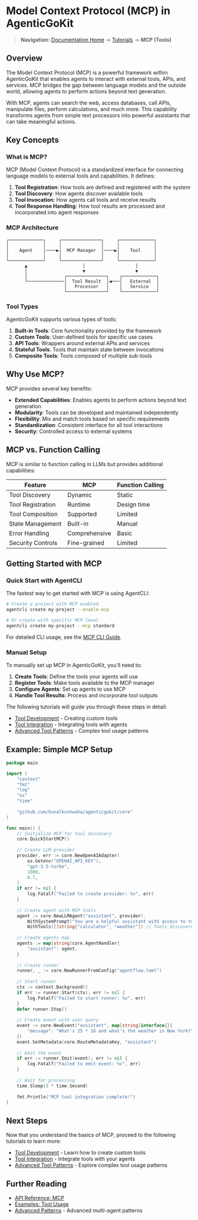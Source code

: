 # Model Context Protocol (MCP) in AgenticGoKit

> **Navigation:** [Documentation Home](../../README.md) → [Tutorials](../README.md) → **MCP (Tools)**

## Overview

The Model Context Protocol (MCP) is a powerful framework within AgenticGoKit that enables agents to interact with external tools, APIs, and services. MCP bridges the gap between language models and the outside world, allowing agents to perform actions beyond text generation.

With MCP, agents can search the web, access databases, call APIs, manipulate files, perform calculations, and much more. This capability transforms agents from simple text processors into powerful assistants that can take meaningful actions.

## Key Concepts

### What is MCP?

MCP (Model Context Protocol) is a standardized interface for connecting language models to external tools and capabilities. It defines:

1. **Tool Registration**: How tools are defined and registered with the system
2. **Tool Discovery**: How agents discover available tools
3. **Tool Invocation**: How agents call tools and receive results
4. **Tool Response Handling**: How tool results are processed and incorporated into agent responses

### MCP Architecture

```
┌─────────────┐     ┌───────────────┐     ┌─────────────┐
│             │     │               │     │             │
│    Agent    │────▶│  MCP Manager  │────▶│    Tool     │
│             │     │               │     │             │
└─────────────┘     └───────────────┘     └─────────────┘
       ▲                     │                   │
       │                     ▼                   ▼
       │              ┌───────────────┐    ┌─────────────┐
       └──────────────│  Tool Result  │◀───│   External  │
                      │   Processor   │    │   Service   │
                      └───────────────┘    └─────────────┘
```

### Tool Types

AgenticGoKit supports various types of tools:

1. **Built-in Tools**: Core functionality provided by the framework
2. **Custom Tools**: User-defined tools for specific use cases
3. **API Tools**: Wrappers around external APIs and services
4. **Stateful Tools**: Tools that maintain state between invocations
5. **Composite Tools**: Tools composed of multiple sub-tools

## Why Use MCP?

MCP provides several key benefits:

- **Extended Capabilities**: Enables agents to perform actions beyond text generation
- **Modularity**: Tools can be developed and maintained independently
- **Flexibility**: Mix and match tools based on specific requirements
- **Standardization**: Consistent interface for all tool interactions
- **Security**: Controlled access to external systems

## MCP vs. Function Calling

MCP is similar to function calling in LLMs but provides additional capabilities:

| Feature | MCP | Function Calling |
|---------|-----|------------------|
| Tool Discovery | Dynamic | Static |
| Tool Registration | Runtime | Design time |
| Tool Composition | Supported | Limited |
| State Management | Built-in | Manual |
| Error Handling | Comprehensive | Basic |
| Security Controls | Fine-grained | Limited |

## Getting Started with MCP

### Quick Start with AgentCLI

The fastest way to get started with MCP is using AgentCLI:

```bash
# Create a project with MCP enabled
agentcli create my-project --enable-mcp

# Or create with specific MCP level
agentcli create my-project --mcp standard
```

For detailed CLI usage, see the [MCP CLI Guide](../../guides/MCP-CLI-Guide.md).

### Manual Setup

To manually set up MCP in AgenticGoKit, you'll need to:

1. **Create Tools**: Define the tools your agents will use
2. **Register Tools**: Make tools available to the MCP manager
3. **Configure Agents**: Set up agents to use MCP
4. **Handle Tool Results**: Process and incorporate tool outputs

The following tutorials will guide you through these steps in detail:

- [Tool Development](tool-development.md) - Creating custom tools
- [Tool Integration](tool-integration.md) - Integrating tools with agents
- [Advanced Tool Patterns](advanced-tool-patterns.md) - Complex tool usage patterns

## Example: Simple MCP Setup

```go
package main

import (
    "context"
    "fmt"
    "log"
    "os"
    "time"
    
    "github.com/kunalkushwaha/agenticgokit/core"
)

func main() {
    // Initialize MCP for tool discovery
    core.QuickStartMCP()
    
    // Create LLM provider
    provider, err := core.NewOpenAIAdapter(
        os.Getenv("OPENAI_API_KEY"),
        "gpt-3.5-turbo",
        1000,
        0.7,
    )
    if err != nil {
        log.Fatalf("Failed to create provider: %v", err)
    }
    
    // Create agent with MCP tools
    agent := core.NewLLMAgent("assistant", provider).
        WithSystemPrompt("You are a helpful assistant with access to tools. Use them when needed.").
        WithTools([]string{"calculator", "weather"}) // Tools discovered via MCP
    
    // Create agents map
    agents := map[string]core.AgentHandler{
        "assistant": agent,
    }
    
    // Create runner
    runner, _ := core.NewRunnerFromConfig("agentflow.toml")
    
    // Start runner
    ctx := context.Background()
    if err := runner.Start(ctx); err != nil {
        log.Fatalf("Failed to start runner: %v", err)
    }
    defer runner.Stop()
    
    // Create event with user query
    event := core.NewEvent("assistant", map[string]interface{}{
        "message": "What's 25 * 16 and what's the weather in New York?",
    })
    event.SetMetadata(core.RouteMetadataKey, "assistant")
    
    // Emit the event
    if err := runner.Emit(event); err != nil {
        log.Fatalf("Failed to emit event: %v", err)
    }
    
    // Wait for processing
    time.Sleep(5 * time.Second)
    
    fmt.Println("MCP tool integration complete!")
}
```

## Next Steps

Now that you understand the basics of MCP, proceed to the following tutorials to learn more:

- [Tool Development](tool-development.md) - Learn how to create custom tools
- [Tool Integration](tool-integration.md) - Integrate tools with your agents
- [Advanced Tool Patterns](advanced-tool-patterns.md) - Explore complex tool usage patterns

## Further Reading

- [API Reference: MCP](../../reference/api/agent.md#mcp)
- [Examples: Tool Usage](../../examples/)
- [Advanced Patterns](../advanced/README.md) - Advanced multi-agent patterns
